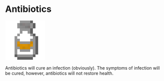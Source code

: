 # Antibiotics

![Antibiotics Texture](../../.gitbook/assets/abx.png)

Antibiotics will cure an infection (obviously). The symptoms of infection will be cured, however, antibiotics will not restore health.
